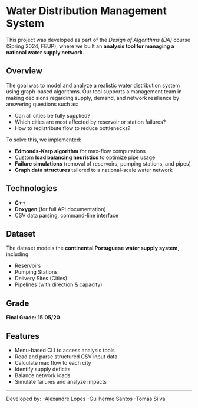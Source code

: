 # Water Distribution Management System

This project was developed as part of the *Design of Algorithms (DA)* course (Spring 2024, FEUP), where we built an **analysis tool for managing a national water supply network**.

## Overview

The goal was to model and analyze a realistic water distribution system using graph-based algorithms. Our tool supports a management team in making decisions regarding supply, demand, and network resilience by answering questions such as:

- Can all cities be fully supplied?
- Which cities are most affected by reservoir or station failures?
- How to redistribute flow to reduce bottlenecks?

To solve this, we implemented:
- **Edmonds-Karp algorithm** for max-flow computations
- Custom **load balancing heuristics** to optimize pipe usage
- **Failure simulations** (removal of reservoirs, pumping stations, and pipes)
- **Graph data structures** tailored to a national-scale water network

## Technologies

- **C++**
- **Doxygen** (for full API documentation)
- CSV data parsing, command-line interface

## Dataset

The dataset models the **continental Portuguese water supply system**, including:
- Reservoirs
- Pumping Stations
- Delivery Sites (Cities)
- Pipelines (with direction & capacity)

## Grade

**Final Grade: 15.05/20**

## Features

- Menu-based CLI to access analysis tools
- Read and parse structured CSV input data
- Calculate max flow to each city
- Identify supply deficits
- Balance network loads
- Simulate failures and analyze impacts

---
Developed by:
-Alexandre Lopes
-Guilherme Santos
-Tomás Silva
